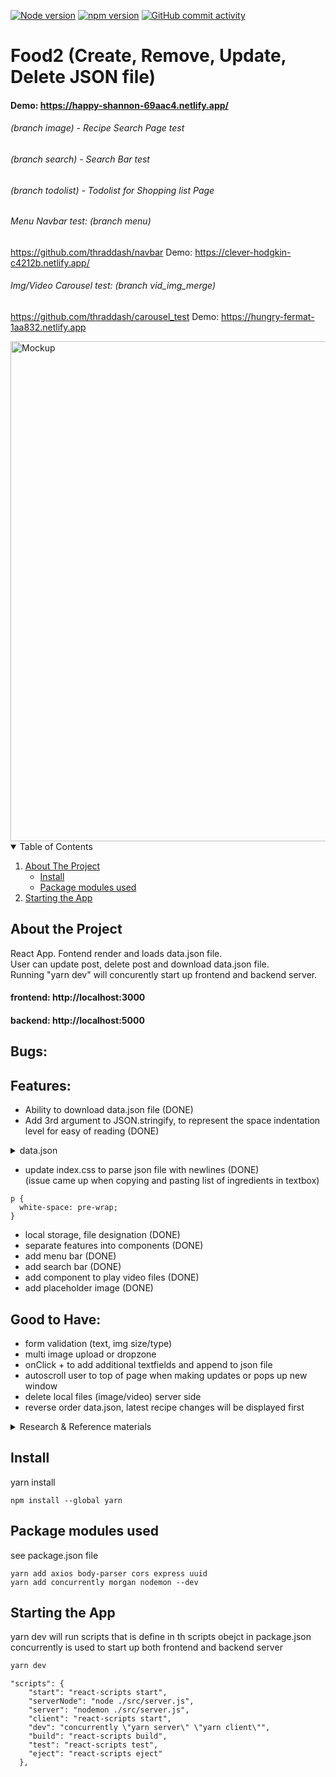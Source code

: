 [![Node version][node-shield]][node-url]
[![npm version][npm-shield]][npm-url]
[![GitHub commit activity][commits-shield]][commits-url]

# Food2 (Create, Remove, Update, Delete JSON file)  
#### Demo: https://happy-shannon-69aac4.netlify.app/   
###### (branch image) - Recipe Search Page test   
###### (branch search) - Search Bar test   
###### (branch todolist) - Todolist for Shopping list Page   
###### Menu Navbar test: (branch menu) 
https://github.com/thraddash/navbar Demo: https://clever-hodgkin-c4212b.netlify.app/   
###### Img/Video Carousel test: (branch vid_img_merge)   
https://github.com/thraddash/carousel_test Demo: https://hungry-fermat-1aa832.netlify.app   


<img src="https://github.com/thraddash/food2/blob/master/src/images/mockup.png" width="800" title="Mockup">

<!-- TABLE OF CONTENTS -->
<details open="open">
  <summary>Table of Contents</summary>
  <ol>
    <li>
      <a href="#about-the-project">About The Project</a>
      <ul>
        <li><a href="#install">Install</a></li>
        <li><a href="#package-modules-used">Package modules used</a></li>
      </ul>
    </li>
    <li><a href="#starting-the-app">Starting the App</a></li>
  </ol>
</details>

## About the Project
React App. Fontend render and loads data.json file.   
User can update post, delete post and download data.json file.    
Running "yarn dev" will concurently start up frontend and backend server.  

#### frontend: http://localhost:3000  
#### backend: http://localhost:5000  

## Bugs:  
 

## Features:  
- Ability to download data.json file (DONE)
- Add 3rd argument to JSON.stringify, to represent the space indentation level for easy of reading (DONE)
<details>
  <summary> data.json </summary>
  
```json 
[
  {
    "id": "18a34f20-bc30-11eb-b83d-13213367ae36",
    "title": "hello",
    "content": "world"
  },
  {
    "id": "00d4fd70-bc31-11eb-806e-4119ef39d572",
    "title": "aa",
    "content": "aa"
  }
]
```
</details>

- update index.css to parse json file with newlines (DONE)     
(issue came up when copying and pasting list of ingredients in textbox)   
```
p {
  white-space: pre-wrap;
}
```
- local storage, file designation (DONE) 
- separate features into components (DONE)
- add menu bar (DONE)
- add search bar (DONE)
- add component to play video files (DONE)   
- add placeholder image (DONE)
## Good to Have:   
- form validation (text, img size/type)
- multi image upload or dropzone    
- onClick + to add additional textfields and append to json file
- autoscroll user to top of page when making updates or pops up new window   
- delete local files (image/video) server side   
- reverse order data.json, latest recipe changes will be displayed first    

<details>
  <summary> Research & Reference materials </summary>

CRUD   
https://www.youtube.com/watch?v=lFkBk3f6Xww&ab_channel=WebStylePress   
  
MERN (Mongodb, express, react, node)      
https://medium.com/swlh/how-to-create-your-first-mern-mongodb-express-js-react-js-and-node-js-stack-7e8b20463e66   

Recipe form   
https://codesandbox.io/s/vigilant-swanson-b6dmq?file=/src/NewRecipeForm.jsx   
  
dropzone   
https://codesandbox.io/s/removable-drop-zone-82km9?file=/src/App.js   

group json file   
https://stackoverflow.com/questions/55478962/groupby-json-data-then-map-in-react-component   
  
parsing json   
https://www.youtube.com/watch?v=MQhpMIzCAC8&ab_channel=JavaScriptMastery   
  
```
outJSON= [ {team: "TeamA",name: "Ahmed",field3:"val3"}, {team: "TeamB",name: "Ahmed",field3:"val43"}, {team: "TeamA",name: "Ahmed",field3:"val55"} ]

var groupBy = function(xs, key) {
  return xs.reduce(function(rv, x) {
    (rv[x[key]] = rv[x[key]] || []).push(x);
    return rv;
  }, {});
};
var groubedByTeam=groupBy(outJSON, 'team')
console.log(groubedByTeam);
```
  
How to access nested JSON object Inside Array in react js   
https://medium.com/officialrajdeepsingh/how-to-access-nested-json-object-inside-array-in-react-js-c00cef3c252c   

React File Uploader with Express   
https://www.youtube.com/watch?v=b6Oe2puTdMQ&ab_channel=TraversyMedia   

Google API upload/delete/create    
https://www.youtube.com/watch?v=1y0-IfRW114&ab_channel=yoursTRULY   

How-to-pass-data-between-react-components   
https://www.pluralsight.com/guides/how-to-pass-data-between-react-components   
  
SVG   
```HTML
<svg id="fork-icon" width="24" height="24" viewBox="0 0 24 24">
<path d="M11 9H9V2H7v7H5V2H3v7c0 2.12 1.66 3.84 3.75 3.97V22h2.5v-9.03C11.34 12.84 13 11.12 13 9V2h-2v7zm5-3v8h2.5v8H21V2c-2.76 0-5 2.24-5 4z" fill="currentColor"></path>
</svg>    
    
<svg id="time-icon" width="24" height="24" viewBox="0 0 24 24">
<path d="M22 5.72l-4.6-3.86-1.29 1.53 4.6 3.86L22 5.72zM7.88 3.39L6.6 1.86 2 5.71l1.29 1.53 4.59-3.85zM12.5 8H11v6l4.75 2.85.75-1.23-4-2.37V8zM12 4c-4.97 0-9 4.03-9 9s4.02 9 9 9c4.97 0 9-4.03 9-9s-4.03-9-9-9zm0 16c-3.87 0-7-3.13-7-7s3.13-7 7-7 7 3.13 7 7-3.13 7-7 7z" fill="currentColor"></path>
</svg>
```
  

  

  
</details>

## Install 
yarn install  
```
npm install --global yarn
```

## Package modules used
see package.json file  
```
yarn add axios body-parser cors express uuid
yarn add concurrently morgan nodemon --dev
```

## Starting the App
yarn dev will run scripts that is define in th scripts obejct in package.json  
concurrently is used to start up both frontend and backend server  
```sh
yarn dev
```

```node
"scripts": {
    "start": "react-scripts start",
    "serverNode": "node ./src/server.js",
    "server": "nodemon ./src/server.js",
    "client": "react-scripts start",
    "dev": "concurrently \"yarn server\" \"yarn client\"",
    "build": "react-scripts build",
    "test": "react-scripts test",
    "eject": "react-scripts eject"
  },
 ```

<!-- MARKDOWN LINKS & IMAGES -->
[node-shield]: https://img.shields.io/badge/node-v14.15.5-blue
[node-url]: https://nodejs.org/
[npm-shield]: https://img.shields.io/badge/npm-v6.14.11-orange
[npm-url]: https://www.npmjs.com/package/npm-install
[commits-shield]: https://img.shields.io/badge/commits-95-green.svg
[commits-url]: https://img.shields.io/github/commit-activity/y/thraddash/food2
[product-screenshot]: /src/images/
